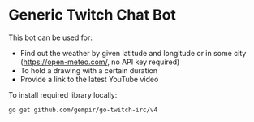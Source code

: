 # Generic Twitch Chat Bot
This bot can be used for:
- Find out the weather by given latitude and longitude or in some city (https://open-meteo.com/, no API key required)
- To hold a drawing with a certain duration
- Provide a link to the latest YouTube video

To install required library locally:
```Shell
go get github.com/gempir/go-twitch-irc/v4
```

